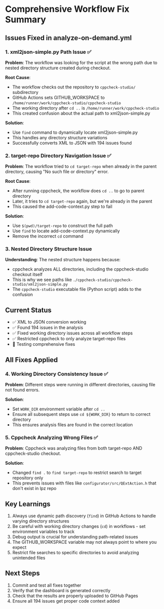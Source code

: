 # Comprehensive Workflow Fix Summary

## Issues Fixed in analyze-on-demand.yml

### 1. xml2json-simple.py Path Issue ✅
**Problem**: The workflow was looking for the script at the wrong path due to nested directory structure created during checkout.

**Root Cause**: 
- The workflow checks out the repository to `cppcheck-studio/` subdirectory
- GitHub Actions sets GITHUB_WORKSPACE to `/home/runner/work/cppcheck-studio/cppcheck-studio`
- The working directory after `cd ..` is `/home/runner/work/cppcheck-studio`
- This created confusion about the actual path to xml2json-simple.py

**Solution**:
- Use `find` command to dynamically locate xml2json-simple.py
- This handles any directory structure variations
- Successfully converts XML to JSON with 194 issues found

### 2. target-repo Directory Navigation Issue ✅
**Problem**: The workflow tried to `cd target-repo` when already in the parent directory, causing "No such file or directory" error.

**Root Cause**:
- After running cppcheck, the workflow does `cd ..` to go to parent directory
- Later, it tries to `cd target-repo` again, but we're already in the parent
- This caused the add-code-context.py step to fail

**Solution**:
- Use `$(pwd)/target-repo` to construct the full path
- Use `find` to locate add-code-context.py dynamically
- Remove the incorrect `cd` command

### 3. Nested Directory Structure Issue
**Understanding**: The nested structure happens because:
- cppcheck analyzes ALL directories, including the cppcheck-studio checkout itself
- This is why we see paths like `./cppcheck-studio/cppcheck-studio/xml2json-simple.py`
- The `cppcheck-studio` executable file (Python script) adds to the confusion

## Current Status
- ✅ XML to JSON conversion working
- ✅ Found 194 issues in the analysis
- ✅ Fixed working directory issues across all workflow steps
- ✅ Restricted cppcheck to only analyze target-repo files
- 🔄 Testing comprehensive fixes

## All Fixes Applied

### 4. Working Directory Consistency Issue ✅
**Problem**: Different steps were running in different directories, causing file not found errors.

**Solution**:
- Set `WORK_DIR` environment variable after `cd ..`
- Ensure all subsequent steps use `cd ${WORK_DIR}` to return to correct directory
- This ensures analysis files are found in the correct location

### 5. Cppcheck Analyzing Wrong Files ✅
**Problem**: Cppcheck was analyzing files from both target-repo AND cppcheck-studio checkout.

**Solution**:
- Changed `find .` to `find target-repo` to restrict search to target repository only
- This prevents issues with files like `configurator/src/QExtAction.h` that don't exist in lpz repo

## Key Learnings
1. Always use dynamic path discovery (`find`) in GitHub Actions to handle varying directory structures
2. Be careful with working directory changes (`cd`) in workflows - set environment variables to track
3. Debug output is crucial for understanding path-related issues
4. The GITHUB_WORKSPACE variable may not always point to where you expect
5. Restrict file searches to specific directories to avoid analyzing unintended files

## Next Steps
1. Commit and test all fixes together
2. Verify that the dashboard is generated correctly
3. Check that the results are properly uploaded to GitHub Pages
4. Ensure all 194 issues get proper code context added